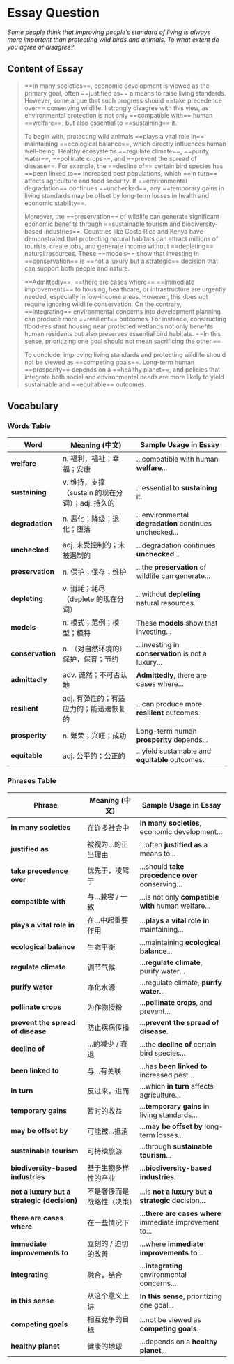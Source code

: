 # Essay Question

*Some people think that improving people’s standard of living is always more important than protecting wild birds and animals. To what extent do you agree or disagree?*

## Content of Essay

> ==In many societies==, economic development is viewed as the primary goal, often ==justified as== a means to raise living standards. However, some argue that such progress should ==take precedence over== conserving wildlife. I strongly disagree with this view, as environmental protection is not only ==compatible with== human ==welfare==, but also essential to ==sustaining== it.
>
> To begin with, protecting wild animals ==plays a vital role in== maintaining ==ecological balance==, which directly influences human well-being. Healthy ecosystems ==regulate climate==, ==purify water==, ==pollinate crops==, and ==prevent the spread of disease==. For example, the ==decline of== certain bird species has ==been linked to== increased pest populations, which ==in turn== affects agriculture and food security. If ==environmental degradation== continues ==unchecked==, any ==temporary gains in living standards may be offset by long-term losses in health and economic stability==.
>
> Moreover, the ==preservation== of wildlife can generate significant economic benefits through ==sustainable tourism and biodiversity-based industries==. Countries like Costa Rica and Kenya have demonstrated that protecting natural habitats can attract millions of tourists, create jobs, and generate income without ==depleting== natural resources. These ==models== show that investing in ==conservation== is ==not a luxury but a strategic== decision that can support both people and nature.
>
> ==Admittedly==, ==there are cases where== ==immediate improvements== to housing, healthcare, or infrastructure are urgently needed, especially in low-income areas. However, this does not require ignoring wildlife conservation. On the contrary, ==integrating== environmental concerns into development planning can produce more ==resilient== outcomes. For instance, constructing flood-resistant housing near protected wetlands not only benefits human residents but also preserves essential bird habitats. ==In this sense, prioritizing one goal should not mean sacrificing the other.==
>
> To conclude, improving living standards and protecting wildlife should not be viewed as ==competing goals==. Long-term human ==prosperity== depends on a ==healthy planet==, and policies that integrate both social and environmental needs are more likely to yield sustainable and ==equitable== outcomes.

## Vocabulary

### Words Table

| **Word**         | **Meaning (中文)**                               | **Sample Usage in Essay**                               |
| ---------------- | ------------------------------------------------ | ------------------------------------------------------- |
| **welfare**      | n. 福利，福祉；幸福；安康                        | ...compatible with human **welfare**...                 |
| **sustaining**   | v. 维持，支撑（sustain 的现在分词）；adj. 持久的 | ...essential to **sustaining** it.                      |
| **degradation**  | n. 恶化；降级；退化；堕落                        | ...environmental **degradation** continues unchecked... |
| **unchecked**    | adj. 未受控制的；未被遏制的                      | ...degradation continues **unchecked**...               |
| **preservation** | n. 保护；保存；维护                              | ...the **preservation** of wildlife can generate...     |
| **depleting**    | v. 消耗；耗尽（deplete 的现在分词）              | ...without **depleting** natural resources.             |
| **models**       | n. 模式；范例；模型；模特                        | These **models** show that investing...                 |
| **conservation** | n. （对自然环境的）保护，保育；节约              | ...investing in **conservation** is not a luxury...     |
| **admittedly**   | adv. 诚然；不可否认地                            | **Admittedly**, there are cases where...                |
| **resilient**    | adj. 有弹性的；有适应力的；能迅速恢复的          | ...can produce more **resilient** outcomes.             |
| **prosperity**   | n. 繁荣；兴旺；成功                              | Long-term human **prosperity** depends...               |
| **equitable**    | adj. 公平的；公正的                              | ...yield sustainable and **equitable** outcomes.        |

### Phrases Table

| **Phrase**                                  | **Meaning (中文)**         | **Sample Usage in Essay**                                |
| ------------------------------------------- | -------------------------- | -------------------------------------------------------- |
| **in many societies**                       | 在许多社会中               | **In many societies**, economic development...           |
| **justified as**                            | 被视为…的正当理由          | ...often **justified as** a means to...                  |
| **take precedence over**                    | 优先于，凌驾于             | ...should **take precedence over** conserving...         |
| **compatible with**                         | 与…兼容 / 一致             | ...is not only **compatible with** human welfare...      |
| **plays a vital role in**                   | 在…中起重要作用            | ...**plays a vital role in** maintaining...              |
| **ecological balance**                      | 生态平衡                   | ...maintaining **ecological balance**...                 |
| **regulate climate**                        | 调节气候                   | ...**regulate climate**, purify water...                 |
| **purify water**                            | 净化水源                   | ...regulate climate, **purify water**...                 |
| **pollinate crops**                         | 为作物授粉                 | ...**pollinate crops**, and prevent...                   |
| **prevent the spread of disease**           | 防止疾病传播               | ...**prevent the spread of disease**.                    |
| **decline of**                              | …的减少 / 衰退             | ...the **decline of** certain bird species...            |
| **been linked to**                          | 与…有关联                  | ...has **been linked to** increased pest...              |
| **in turn**                                 | 反过来，进而               | ...which **in turn** affects agriculture...              |
| **temporary gains**                         | 暂时的收益                 | ...**temporary gains** in living standards...            |
| **may be offset by**                        | 可能被…抵消                | ...**may be offset by** long-term losses...              |
| **sustainable tourism**                     | 可持续旅游                 | ...through **sustainable tourism**...                    |
| **biodiversity-based industries**           | 基于生物多样性的产业       | ...**biodiversity-based industries**.                    |
| **not a luxury but a strategic (decision)** | 不是奢侈而是战略性（决策） | ...is **not a luxury but a strategic** decision...       |
| **there are cases where**                   | 在一些情况下               | ...**there are cases where** immediate improvement to... |
| **immediate improvements to**               | 立刻的 / 迫切的改善        | ...where **immediate improvements to**...                |
| **integrating**                             | 融合，结合                 | ...**integrating** environmental concerns...             |
| **in this sense**                           | 从这个意义上讲             | **In this sense**, prioritizing one goal...              |
| **competing goals**                         | 相互竞争的目标             | ...not be viewed as **competing goals**.                 |
| **healthy planet**                          | 健康的地球                 | ...depends on a **healthy planet**...                    |